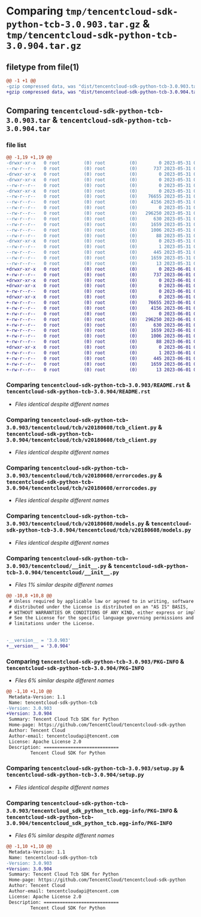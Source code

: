 # Comparing `tmp/tencentcloud-sdk-python-tcb-3.0.903.tar.gz` & `tmp/tencentcloud-sdk-python-tcb-3.0.904.tar.gz`

## filetype from file(1)

```diff
@@ -1 +1 @@
-gzip compressed data, was "dist/tencentcloud-sdk-python-tcb-3.0.903.tar", last modified: Wed May 31 02:21:06 2023, max compression
+gzip compressed data, was "dist/tencentcloud-sdk-python-tcb-3.0.904.tar", last modified: Thu Jun  1 02:46:47 2023, max compression
```

## Comparing `tencentcloud-sdk-python-tcb-3.0.903.tar` & `tencentcloud-sdk-python-tcb-3.0.904.tar`

### file list

```diff
@@ -1,19 +1,19 @@
-drwxr-xr-x   0 root         (0) root         (0)        0 2023-05-31 02:21:06.000000 tencentcloud-sdk-python-tcb-3.0.903/
--rw-r--r--   0 root         (0) root         (0)      737 2023-05-31 02:21:05.000000 tencentcloud-sdk-python-tcb-3.0.903/README.rst
-drwxr-xr-x   0 root         (0) root         (0)        0 2023-05-31 02:21:06.000000 tencentcloud-sdk-python-tcb-3.0.903/tencentcloud/
-drwxr-xr-x   0 root         (0) root         (0)        0 2023-05-31 02:21:06.000000 tencentcloud-sdk-python-tcb-3.0.903/tencentcloud/tcb/
--rw-r--r--   0 root         (0) root         (0)        0 2023-05-31 02:21:05.000000 tencentcloud-sdk-python-tcb-3.0.903/tencentcloud/tcb/__init__.py
-drwxr-xr-x   0 root         (0) root         (0)        0 2023-05-31 02:21:06.000000 tencentcloud-sdk-python-tcb-3.0.903/tencentcloud/tcb/v20180608/
--rw-r--r--   0 root         (0) root         (0)    76655 2023-05-31 02:21:05.000000 tencentcloud-sdk-python-tcb-3.0.903/tencentcloud/tcb/v20180608/tcb_client.py
--rw-r--r--   0 root         (0) root         (0)     4156 2023-05-31 02:21:05.000000 tencentcloud-sdk-python-tcb-3.0.903/tencentcloud/tcb/v20180608/errorcodes.py
--rw-r--r--   0 root         (0) root         (0)        0 2023-05-31 02:21:05.000000 tencentcloud-sdk-python-tcb-3.0.903/tencentcloud/tcb/v20180608/__init__.py
--rw-r--r--   0 root         (0) root         (0)   296250 2023-05-31 02:21:05.000000 tencentcloud-sdk-python-tcb-3.0.903/tencentcloud/tcb/v20180608/models.py
--rw-r--r--   0 root         (0) root         (0)      630 2023-05-31 02:21:05.000000 tencentcloud-sdk-python-tcb-3.0.903/tencentcloud/__init__.py
--rw-r--r--   0 root         (0) root         (0)     1659 2023-05-31 02:21:06.000000 tencentcloud-sdk-python-tcb-3.0.903/PKG-INFO
--rw-r--r--   0 root         (0) root         (0)     1006 2023-05-31 02:21:05.000000 tencentcloud-sdk-python-tcb-3.0.903/setup.py
--rw-r--r--   0 root         (0) root         (0)       88 2023-05-31 02:21:06.000000 tencentcloud-sdk-python-tcb-3.0.903/setup.cfg
-drwxr-xr-x   0 root         (0) root         (0)        0 2023-05-31 02:21:06.000000 tencentcloud-sdk-python-tcb-3.0.903/tencentcloud_sdk_python_tcb.egg-info/
--rw-r--r--   0 root         (0) root         (0)        1 2023-05-31 02:21:06.000000 tencentcloud-sdk-python-tcb-3.0.903/tencentcloud_sdk_python_tcb.egg-info/dependency_links.txt
--rw-r--r--   0 root         (0) root         (0)      445 2023-05-31 02:21:06.000000 tencentcloud-sdk-python-tcb-3.0.903/tencentcloud_sdk_python_tcb.egg-info/SOURCES.txt
--rw-r--r--   0 root         (0) root         (0)     1659 2023-05-31 02:21:06.000000 tencentcloud-sdk-python-tcb-3.0.903/tencentcloud_sdk_python_tcb.egg-info/PKG-INFO
--rw-r--r--   0 root         (0) root         (0)       13 2023-05-31 02:21:06.000000 tencentcloud-sdk-python-tcb-3.0.903/tencentcloud_sdk_python_tcb.egg-info/top_level.txt
+drwxr-xr-x   0 root         (0) root         (0)        0 2023-06-01 02:46:47.000000 tencentcloud-sdk-python-tcb-3.0.904/
+-rw-r--r--   0 root         (0) root         (0)      737 2023-06-01 02:46:47.000000 tencentcloud-sdk-python-tcb-3.0.904/README.rst
+drwxr-xr-x   0 root         (0) root         (0)        0 2023-06-01 02:46:47.000000 tencentcloud-sdk-python-tcb-3.0.904/tencentcloud/
+drwxr-xr-x   0 root         (0) root         (0)        0 2023-06-01 02:46:47.000000 tencentcloud-sdk-python-tcb-3.0.904/tencentcloud/tcb/
+-rw-r--r--   0 root         (0) root         (0)        0 2023-06-01 02:46:47.000000 tencentcloud-sdk-python-tcb-3.0.904/tencentcloud/tcb/__init__.py
+drwxr-xr-x   0 root         (0) root         (0)        0 2023-06-01 02:46:47.000000 tencentcloud-sdk-python-tcb-3.0.904/tencentcloud/tcb/v20180608/
+-rw-r--r--   0 root         (0) root         (0)    76655 2023-06-01 02:46:47.000000 tencentcloud-sdk-python-tcb-3.0.904/tencentcloud/tcb/v20180608/tcb_client.py
+-rw-r--r--   0 root         (0) root         (0)     4156 2023-06-01 02:46:47.000000 tencentcloud-sdk-python-tcb-3.0.904/tencentcloud/tcb/v20180608/errorcodes.py
+-rw-r--r--   0 root         (0) root         (0)        0 2023-06-01 02:46:47.000000 tencentcloud-sdk-python-tcb-3.0.904/tencentcloud/tcb/v20180608/__init__.py
+-rw-r--r--   0 root         (0) root         (0)   296250 2023-06-01 02:46:47.000000 tencentcloud-sdk-python-tcb-3.0.904/tencentcloud/tcb/v20180608/models.py
+-rw-r--r--   0 root         (0) root         (0)      630 2023-06-01 02:46:47.000000 tencentcloud-sdk-python-tcb-3.0.904/tencentcloud/__init__.py
+-rw-r--r--   0 root         (0) root         (0)     1659 2023-06-01 02:46:47.000000 tencentcloud-sdk-python-tcb-3.0.904/PKG-INFO
+-rw-r--r--   0 root         (0) root         (0)     1006 2023-06-01 02:46:47.000000 tencentcloud-sdk-python-tcb-3.0.904/setup.py
+-rw-r--r--   0 root         (0) root         (0)       88 2023-06-01 02:46:47.000000 tencentcloud-sdk-python-tcb-3.0.904/setup.cfg
+drwxr-xr-x   0 root         (0) root         (0)        0 2023-06-01 02:46:47.000000 tencentcloud-sdk-python-tcb-3.0.904/tencentcloud_sdk_python_tcb.egg-info/
+-rw-r--r--   0 root         (0) root         (0)        1 2023-06-01 02:46:47.000000 tencentcloud-sdk-python-tcb-3.0.904/tencentcloud_sdk_python_tcb.egg-info/dependency_links.txt
+-rw-r--r--   0 root         (0) root         (0)      445 2023-06-01 02:46:47.000000 tencentcloud-sdk-python-tcb-3.0.904/tencentcloud_sdk_python_tcb.egg-info/SOURCES.txt
+-rw-r--r--   0 root         (0) root         (0)     1659 2023-06-01 02:46:47.000000 tencentcloud-sdk-python-tcb-3.0.904/tencentcloud_sdk_python_tcb.egg-info/PKG-INFO
+-rw-r--r--   0 root         (0) root         (0)       13 2023-06-01 02:46:47.000000 tencentcloud-sdk-python-tcb-3.0.904/tencentcloud_sdk_python_tcb.egg-info/top_level.txt
```

### Comparing `tencentcloud-sdk-python-tcb-3.0.903/README.rst` & `tencentcloud-sdk-python-tcb-3.0.904/README.rst`

 * *Files identical despite different names*

### Comparing `tencentcloud-sdk-python-tcb-3.0.903/tencentcloud/tcb/v20180608/tcb_client.py` & `tencentcloud-sdk-python-tcb-3.0.904/tencentcloud/tcb/v20180608/tcb_client.py`

 * *Files identical despite different names*

### Comparing `tencentcloud-sdk-python-tcb-3.0.903/tencentcloud/tcb/v20180608/errorcodes.py` & `tencentcloud-sdk-python-tcb-3.0.904/tencentcloud/tcb/v20180608/errorcodes.py`

 * *Files identical despite different names*

### Comparing `tencentcloud-sdk-python-tcb-3.0.903/tencentcloud/tcb/v20180608/models.py` & `tencentcloud-sdk-python-tcb-3.0.904/tencentcloud/tcb/v20180608/models.py`

 * *Files identical despite different names*

### Comparing `tencentcloud-sdk-python-tcb-3.0.903/tencentcloud/__init__.py` & `tencentcloud-sdk-python-tcb-3.0.904/tencentcloud/__init__.py`

 * *Files 1% similar despite different names*

```diff
@@ -10,8 +10,8 @@
 # Unless required by applicable law or agreed to in writing, software
 # distributed under the License is distributed on an "AS IS" BASIS,
 # WITHOUT WARRANTIES OR CONDITIONS OF ANY KIND, either express or implied.
 # See the License for the specific language governing permissions and
 # limitations under the License.
 
 
-__version__ = '3.0.903'
+__version__ = '3.0.904'
```

### Comparing `tencentcloud-sdk-python-tcb-3.0.903/PKG-INFO` & `tencentcloud-sdk-python-tcb-3.0.904/PKG-INFO`

 * *Files 6% similar despite different names*

```diff
@@ -1,10 +1,10 @@
 Metadata-Version: 1.1
 Name: tencentcloud-sdk-python-tcb
-Version: 3.0.903
+Version: 3.0.904
 Summary: Tencent Cloud Tcb SDK for Python
 Home-page: https://github.com/TencentCloud/tencentcloud-sdk-python
 Author: Tencent Cloud
 Author-email: tencentcloudapi@tencent.com
 License: Apache License 2.0
 Description: ============================
         Tencent Cloud SDK for Python
```

### Comparing `tencentcloud-sdk-python-tcb-3.0.903/setup.py` & `tencentcloud-sdk-python-tcb-3.0.904/setup.py`

 * *Files identical despite different names*

### Comparing `tencentcloud-sdk-python-tcb-3.0.903/tencentcloud_sdk_python_tcb.egg-info/PKG-INFO` & `tencentcloud-sdk-python-tcb-3.0.904/tencentcloud_sdk_python_tcb.egg-info/PKG-INFO`

 * *Files 6% similar despite different names*

```diff
@@ -1,10 +1,10 @@
 Metadata-Version: 1.1
 Name: tencentcloud-sdk-python-tcb
-Version: 3.0.903
+Version: 3.0.904
 Summary: Tencent Cloud Tcb SDK for Python
 Home-page: https://github.com/TencentCloud/tencentcloud-sdk-python
 Author: Tencent Cloud
 Author-email: tencentcloudapi@tencent.com
 License: Apache License 2.0
 Description: ============================
         Tencent Cloud SDK for Python
```

